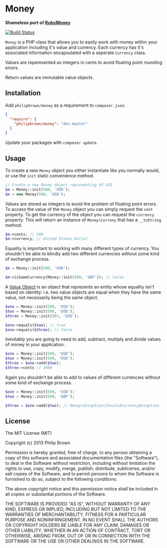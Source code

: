 # Money

**Shameless port of [RubyMoney](https://github.com/RubyMoney/money)**

[![Build Status](https://travis-ci.org/philipbrown/money.png?branch=master)](https://travis-ci.org/philipbrown/money)

`Money` is a PHP class that allows you to easily work with money within your application including it's value and currency. Each currency has it's associated information encapsulated with a seperate `Currency` class.

Values are reperesented as integers in cents to avoid floating point rounding errors.

Return values are immutable value objects.

## Installation
Add `philipbrown/money` as a requirement to `composer.json`:

```json
{
  "require": {
    "philipbrown/money": "dev-master"
  }
}
```
Update your packages with `composer update`.

## Usage
To create a new `Money` object you either instantiate like you normally would, or use the `init` static convenience method.
```php
// Create a new Money object representing $5 USD
$m = Money::init(500, 'USD');
$m = new Money(500, 'USD');
```

Values are stored as integers to avoid the problem of floating point errors. To access the value of the `Money` object you can simply request the `cent` property. To get the currency of the object you can request the `currency` property. This will return an instance of `Money\Curreny` that has a `__toString` method.
```php
$m->cents; // 500
$m->currency; // United States Dollar
```

Equality is important to working with many different types of currency. You shouldn't be able to blindly add two different currencies without some kind of exchange process.
```php
$m = Money::init(500, 'USD');

$m->isSameCurrency(Money::init(500, 'GBP')); // false
```

A [Value Object](http://en.wikipedia.org/wiki/Value_object) is an object that represents an entity whose equality isn't based on identity: i.e. two value objects are equal when they have the same value, not necessarily being the same object.
```php
$one = Money::init(500, 'USD');
$two = Money::init(500, 'USD');
$three = Money::init(501, 'USD');

$one->equals($two); // true
$one->equals($three); // false
```

Inevitably you are going to need to add, subtract, multiply and divide values of money in your application.
```php
$one = Money::init(500, 'USD');
$two = Money::init(500, 'USD');
$three = $one->add($two);
$three->cents // 1000
```
Again you shouldn't be able to add to values of different currencies without some kind of exchange process.
```php
$one = Money::init(500, 'USD');
$two = Money::init(500, 'GBP');

$three = $one->add($two); // Money\Exception\InvalidCurrencyException
```

## License
The MIT License (MIT)

Copyright (c) 2013 Philip Brown

Permission is hereby granted, free of charge, to any person obtaining a copy of
this software and associated documentation files (the "Software"), to deal in
the Software without restriction, including without limitation the rights to
use, copy, modify, merge, publish, distribute, sublicense, and/or sell copies of
the Software, and to permit persons to whom the Software is furnished to do so,
subject to the following conditions:

The above copyright notice and this permission notice shall be included in all
copies or substantial portions of the Software.

THE SOFTWARE IS PROVIDED "AS IS", WITHOUT WARRANTY OF ANY KIND, EXPRESS OR
IMPLIED, INCLUDING BUT NOT LIMITED TO THE WARRANTIES OF MERCHANTABILITY, FITNESS
FOR A PARTICULAR PURPOSE AND NONINFRINGEMENT. IN NO EVENT SHALL THE AUTHORS OR
COPYRIGHT HOLDERS BE LIABLE FOR ANY CLAIM, DAMAGES OR OTHER LIABILITY, WHETHER
IN AN ACTION OF CONTRACT, TORT OR OTHERWISE, ARISING FROM, OUT OF OR IN
CONNECTION WITH THE SOFTWARE OR THE USE OR OTHER DEALINGS IN THE SOFTWARE.

